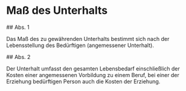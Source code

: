 # Maß des Unterhalts



\#\# Abs. 1

 Das Maß des zu gewährenden Unterhalts bestimmt sich nach der Lebensstellung des Bedürftigen (angemessener Unterhalt).

\#\# Abs. 2

 Der Unterhalt umfasst den gesamten Lebensbedarf einschließlich der Kosten einer angemessenen Vorbildung zu einem Beruf, bei einer der Erziehung bedürftigen Person auch die Kosten der Erziehung. 

